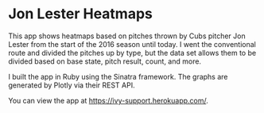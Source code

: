 # Jon Lester Heatmaps

This app shows heatmaps based on pitches thrown by Cubs pitcher Jon Lester from the start of the 2016 season until today. I went the conventional route and divided the pitches up by type, but the data set allows them to be divided based on base state, pitch result, count, and more.

I built the app in Ruby using the Sinatra framework. The graphs are generated by Plotly via their REST API.

You can view the app at https://ivy-support.herokuapp.com/.

